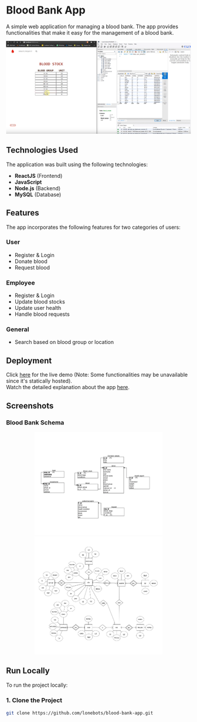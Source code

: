 # Blood Bank App

A simple web application for managing a blood bank. The app provides functionalities that make it easy for the management of a blood bank.

![Blood Bank Live](resources/livedemobbms.png)

## Technologies Used

The application was built using the following technologies:

- **ReactJS** (Frontend)
- **JavaScript**
- **Node.js** (Backend)
- **MySQL** (Database)

## Features

The app incorporates the following features for two categories of users:

### User
- Register & Login
- Donate blood
- Request blood

### Employee
- Register & Login
- Update blood stocks
- Update user health
- Handle blood requests

### General
- Search based on blood group or location

## Deployment

Click [here](https://lonebots.github.io/blood-bank-app/) for the live demo (Note: Some functionalities may be unavailable since it's statically hosted).  
Watch the detailed explanation about the app [here](https://youtu.be/LRvpY_4qsOk).

## Screenshots

### Blood Bank Schema
<p align="center">
    <img src="resources/bbms%20relational%20schema.png" alt="Schema Diagram" width="350" />
    <img src="resources/bbms%20er%20diagram.png" alt="ER Diagram" width="350" height="322" />
</p>

## Run Locally

To run the project locally:

### 1. Clone the Project
```bash
git clone https://github.com/lonebots/blood-bank-app.git
